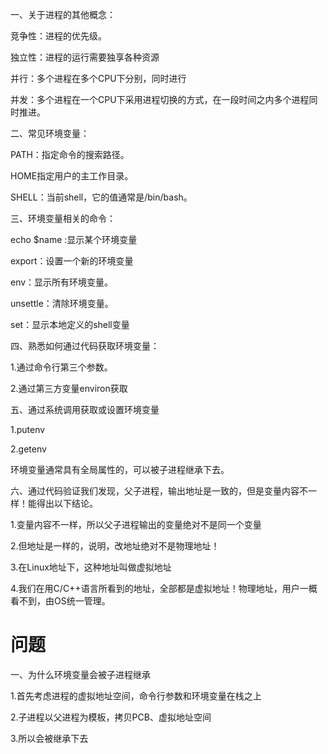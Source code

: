一、关于进程的其他概念：

竞争性：进程的优先级。

独立性：进程的运行需要独享各种资源

并行：多个进程在多个CPU下分别，同时进行

并发：多个进程在一个CPU下采用进程切换的方式，在一段时间之内多个进程同时推进。

二、常见环境变量：

PATH：指定命令的搜索路径。

HOME指定用户的主工作目录。

SHELL：当前shell，它的值通常是/bin/bash。

三、环境变量相关的命令：

echo $name :显示某个环境变量

export：设置一个新的环境变量

env：显示所有环境变量。

unsettle：清除环境变量。

set：显示本地定义的shell变量

四、熟悉如何通过代码获取环境变量：

1.通过命令行第三个参数。

2.通过第三方变量environ获取

五、通过系统调用获取或设置环境变量

1.putenv    

2.getenv

环境变量通常具有全局属性的，可以被子进程继承下去。

六、通过代码验证我们发现，父子进程，输出地址是一致的，但是变量内容不一样！能得出以下结论。

1.变量内容不一样，所以父子进程输出的变量绝对不是同一个变量

2.但地址是一样的，说明，改地址绝对不是物理地址！

3.在Linux地址下，这种地址叫做虚拟地址

4.我们在用C/C++语言所看到的地址，全部都是虚拟地址！物理地址，用户一概看不到，由OS统一管理。



# 问题

一、为什么环境变量会被子进程继承

1.首先考虑进程的虚拟地址空间，命令行参数和环境变量在栈之上

2.子进程以父进程为模板，拷贝PCB、虚拟地址空间

3.所以会被继承下去